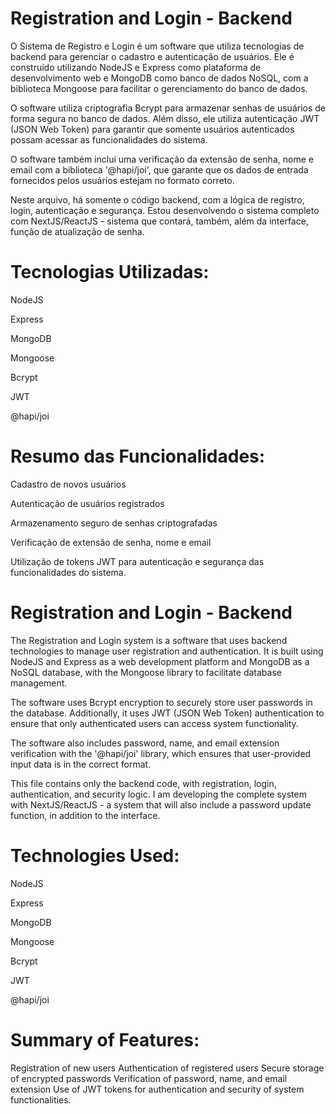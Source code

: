# Registration and Login - Backend

O Sistema de Registro e Login é um software que utiliza tecnologias de backend para gerenciar o cadastro e autenticação de usuários. Ele é construído utilizando NodeJS e Express como plataforma de desenvolvimento web e MongoDB como banco de dados NoSQL, com a biblioteca Mongoose para facilitar o gerenciamento do banco de dados.

O software utiliza criptografia Bcrypt para armazenar senhas de usuários de forma segura no banco de dados. Além disso, ele utiliza autenticação JWT (JSON Web Token) para garantir que somente usuários autenticados possam acessar as funcionalidades do sistema.

O software também inclui uma verificação da extensão de senha, nome e email com a biblioteca '@hapi/joi', que garante que os dados de entrada fornecidos pelos usuários estejam no formato correto.

Neste arquivo, há somente o código backend, com a lógica de registro, login, autenticação e segurança. Estou desenvolvendo o sistema completo com NextJS/ReactJS - sistema que contará, também, além da interface, função de atualização de senha.

# Tecnologias Utilizadas:

NodeJS

Express

MongoDB

Mongoose

Bcrypt

JWT

@hapi/joi


# Resumo das Funcionalidades:

Cadastro de novos usuários

Autenticação de usuários registrados

Armazenamento seguro de senhas criptografadas

Verificação de extensão de senha, nome e email

Utilização de tokens JWT para autenticação e segurança das funcionalidades do sistema.



# Registration and Login - Backend

The Registration and Login system is a software that uses backend technologies to manage user registration and authentication. It is built using NodeJS and Express as a web development platform and MongoDB as a NoSQL database, with the Mongoose library to facilitate database management.

The software uses Bcrypt encryption to securely store user passwords in the database. Additionally, it uses JWT (JSON Web Token) authentication to ensure that only authenticated users can access system functionality.

The software also includes password, name, and email extension verification with the '@hapi/joi' library, which ensures that user-provided input data is in the correct format.

This file contains only the backend code, with registration, login, authentication, and security logic. I am developing the complete system with NextJS/ReactJS - a system that will also include a password update function, in addition to the interface.


# Technologies Used:

NodeJS

Express

MongoDB

Mongoose

Bcrypt

JWT

@hapi/joi

# Summary of Features:

Registration of new users
Authentication of registered users
Secure storage of encrypted passwords
Verification of password, name, and email extension
Use of JWT tokens for authentication and security of system functionalities.

